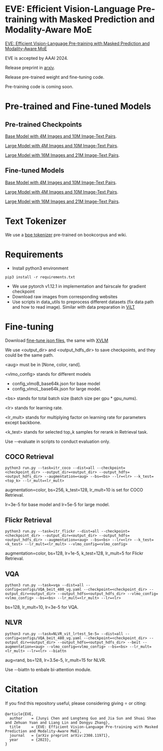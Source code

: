 # EVE: Efficient Vision-Language Pre-training with Masked Prediction and Modality-Aware MoE

[EVE: Efficient Vision-Language Pre-training with Masked Prediction and Modality-Aware MoE](https://arxiv.org/abs/2308.11971)

EVE is accepted by AAAI 2024.

Release preprint in [arxiv](https://arxiv.org/abs/2308.11971).

Release pre-trained weight and fine-tuning code.

Pre-training code is coming soon.

# Pre-trained and Fine-tuned Models

## Pre-trained Checkpoints
[Base Model with 4M Images and 10M Image-Text Pairs](https://1drv.ms/u/s!Aj0m85zoxqZSgc104mN1Kqms_-dMcw?e=bhasUN).

[Large Model with 4M Images and 10M Image-Text Pairs](https://1drv.ms/u/s!Aj0m85zoxqZSgc19SGJ4hPSWFN_vtw?e=xLBEnv).

[Large Model with 16M Images and 21M Image-Text Pairs](https://1drv.ms/u/s!Aj0m85zoxqZSgc4B3Etw0XzCn-5jMw?e=WjFbyw).

## Fine-tuned Models
[Base Model with 4M Images and 10M Image-Text Pairs](https://1drv.ms/f/s!Aj0m85zoxqZSgc4E3R1kZy3hTz76zg?e=lHww37).

[Large Model with 4M Images and 10M Image-Text Pairs](https://1drv.ms/f/s!Aj0m85zoxqZSgc4FYrUnTIdg24UvRg?e=6BUtzg).

[Large Model with 16M Images and 21M Image-Text Pairs](https://1drv.ms/f/s!Aj0m85zoxqZSgc4Inpb0O5-MG-pRDw?e=LqGtFN).

# Text Tokenizer
We use a [bpe tokenizer](https://1drv.ms/f/s!Aj0m85zoxqZSgc1wQgFRv8kN6YKcJw?e=HYoeWs) pre-trained on bookcorpus and wiki.

# Requirements
- Install python3 environment
```angular2html
pip3 install -r requirements.txt
```
- We use pytorch v1.12.1 in implementation and fairscale for gradient checkpoint
- Download raw images from corresponding websites
- Use scripts in data_utils to preprocess different datasets (fix data path and how to read image). Similar with data preparation in [ViLT](https://github.com/dandelin/ViLT/blob/master/DATA.md)

# Fine-tuning
Download [fine-tune json files](https://drive.google.com/file/d/1XFz1Vtz7MCBLn4_1QEojhFJ5Iw3eH3X4/view), the same with [XVLM](https://github.com/zengyan-97/X-VLM)

We use <output_dir> and <output_hdfs_dir> to save checkpoints, and they could be the same path.

\<aug> must be in [None, color, rand].

\<vlmo_config> stands for different models
- config_vlmoB_base64k.json for base model
- config_vlmoL_base64k.json for large model.

\<bs> stands for total batch size (batch size per gpu * gpu_nums).

\<lr> stands for learning rate.

\<lr_mult> stands for multiplying factor on learning rate for parameters except backbone.

\<k_test> stands for selected top_k samples for rerank in Retrieval task.

Use --evaluate in scripts to conduct evaluation only.

## COCO Retrieval
```angular2html
python3 run.py --task=itr_coco --dist=all --checkpoint=<checkpoint_dir> --output_dir=<output_dir> --output_hdfs=<output_hdfs_dir> --augmentation=<aug> --bs=<bs> --lr=<lr> --k_test=<top_k> --lr_mult=<lr_mult>
```

augmentation=color, bs=256, k_test=128, lr_mult=10 is set for COCO Retrieval.

lr=3e-5 for base model and lr=5e-5 for large model.

## Flickr Retrieval
```angular2html
python3 run.py --task=itr_flickr --dist=all --checkpoint=<checkpoint_dir> --output_dir=<output_dir> --output_hdfs=<output_hdfs_dir> --augmentation=<aug> --bs=<bs> --lr=<lr> --k_test=<k_test> --lr_mult=<lr_mult> --vlmo_config=<vlmo_config>
```
augmentation=color, bs=128, lr=1e-5, k_test=128, lr_mult=5 for Flickr Retrieval.

## VQA
```angular2html
python3 run.py --task=vqa --dist=all --config=configs/VQA_beit_480_vg.yaml --checkpoint=<checkpoint_dir> --output_dir=<output_dir> --output_hdfs=<output_hdfs_dir> --vlmo_config=<vlmo_config> --bs=<bs> --lr_mult=<lr_mult> --lr=<lr>
```
bs=128, lr_mult=10, lr=3e-5 for VQA.

## NLVR
```angular2html
python3 run.py --task=NLVR_vit_lrtest_5e-5= --dist=all --config=configs/VQA_beit_480_vg.yaml --checkpoint=<checkpoint_dir> --output_dir=<output_dir> --output_hdfs=<output_hdfs_dir> --beit --augmentation=<aug> --vlmo_config=<vlmo_config> --bs=<bs> --lr_mult=<lr_mult> --lr=<lr> --biattn
```
aug=rand, bs=128, lr=3.5e-5, lr_mult=15 for NLVR.

Use --biattn to enbale bi-attention module.

# Citation
If you find this repository useful, please considering giving ⭐ or citing:
```
@article{EVE,
  author    = {Junyi Chen and Longteng Guo and Jia Sun and Shuai Shao and Zehuan Yuan and Liang Lin and Dongyu Zhang},
  title     = {EVE: Efficient Vision-Language Pre-training with Masked Prediction and Modality-Aware MoE},
  journal   = {arXiv preprint arXiv:2308.11971},
  year      = {2023},
}
```